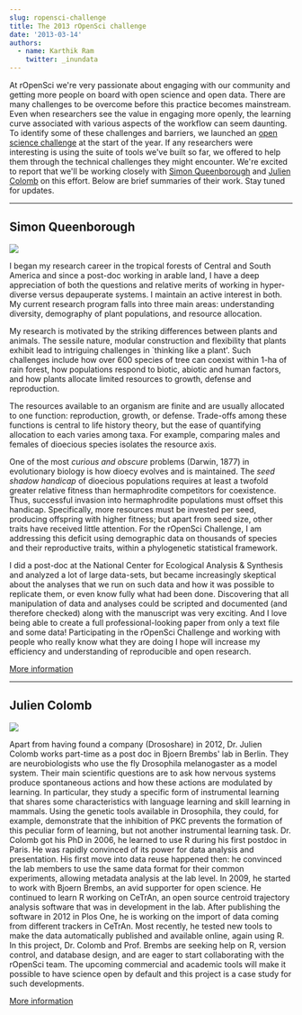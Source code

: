 ```yaml
---
slug: ropensci-challenge
title: The 2013 rOpenSci challenge
date: '2013-03-14'
authors:
  - name: Karthik Ram
    twitter: _inundata
---
```


At rOpenSci we're very passionate about engaging with our community and getting more people on board with open science and open data. There are many challenges to be overcome before this practice becomes mainstream. Even when researchers  see the value in engaging more openly, the learning curve associated with various aspects of the workflow can seem daunting. To identify some of these challenges and barriers, we launched an [open science challenge](http://ropensci.org/open-science-challenge/) at the start of the year. If any researchers were interesting is using the suite of tools we've built so far, we offered to help them through the technical challenges they might encounter. We're excited to report that we'll be working closely with [Simon Queenborough](http://www.simonqueenborough.com/) and [Julien Colomb](http://lab.brembs.net/author/jcolomb/) on this effort. Below are brief summaries of their work. Stay tuned for updates.

---

## Simon Queenborough

![](/assets/blog-images/Simon_weeds_sml.jpg)

I began my research career in the tropical forests of Central and South America and since a post-doc working in arable land, I have a deep appreciation of both the questions and relative merits of working in hyper-diverse versus depauperate systems. I maintain an active interest in both.  My current research program falls into three main areas: understanding diversity, demography of plant populations, and resource allocation.

My research is motivated by the striking differences between plants and animals. The sessile nature, modular construction and flexibility that plants exhibit lead to intriguing challenges in `thinking like a plant'. Such challenges include how over 600 species of tree can coexist within 1-ha of rain forest, how populations respond to biotic, abiotic and human factors, and how plants allocate limited resources to growth, defense and reproduction.

The resources available to an organism are finite and are usually allocated to one function: reproduction, growth, or defense. Trade-offs among these functions is central to life history theory, but the ease of quantifying allocation to each varies among taxa. For example, comparing males and females of dioecious species isolates the resource axis.

One of the most *curious and obscure* problems (Darwin, 1877) in evolutionary biology is how dioecy evolves and is maintained. The *seed shadow handicap* of dioecious populations requires at least a twofold greater relative fitness than hermaphrodite competitors for coexistence. Thus, successful invasion into hermaphrodite populations must offset this handicap. Specifically, more resources must be invested per seed, producing offspring with higher fitness; but apart from seed size, other traits have received little attention. For the rOpenSci Challenge, I am addressing this deficit using demographic data on thousands of species and their reproductive traits, within a phylogenetic statistical framework.

I did a post-doc at the National Center for Ecological Analysis & Synthesis and analyzed a lot of large data-sets, but became increasingly skeptical about the analyses that we run on such data and how it was possible to replicate them, or even know fully what had been done. Discovering that all manipulation of data and analyses could be scripted and documented (and therefore checked) along with the manuscript was very exciting. And I love being able to create a full professional-looking paper from only a text file and some data! Participating in the rOpenSci Challenge and working with people who really know what they are doing I hope will increase my efficiency and understanding of reproducible and open research.

[More information](http://www.simonqueenborough.com/)

---

## Julien Colomb

![](/assets/blog-images/julien.jpg)

Apart from having found a company (Drososhare) in 2012, Dr. Julien Colomb works part-time as a post doc in Bjoern Brembs' lab in Berlin. They are neurobiologists who use the fly Drosophila melanogaster as a model system. Their main scientific questions are to ask how nervous systems produce spontaneous actions and how these actions are modulated by learning. In particular, they study a specific form of instrumental learning that shares some characteristics with language learning and skill learning in mammals. Using the genetic tools available in Drosophila, they could, for example, demonstrate that the inhibition of PKC prevents the formation of this peculiar form of learning, but not another instrumental learning task.
Dr. Colomb got his PhD in 2006, he learned to use R during his first postdoc in Paris. He was rapidly convinced of its power for data analysis and presentation. His first move into data reuse happened then: he convinced the lab members to use the same data format for their common experiments, allowing metadata analysis at the lab level. In 2009, he started to work with Bjoern Brembs, an avid supporter for open science. He continued to learn R working on CeTrAn, an open source centroid trajectory analysis software that was in development in the lab. After publishing the software in 2012 in Plos One, he is working on the import of data coming from different trackers in CeTrAn.
Most recently, he tested new tools to make the data automatically published and available online, again using R. In this project, Dr. Colomb and Prof. Brembs are seeking help on R, version control, and database design, and are eager to start collaborating with the rOpenSci team. The upcoming commercial and academic tools will make it possible to have science open by default and this project is a case study for such developments.

[More information](http://lab.brembs.net)
